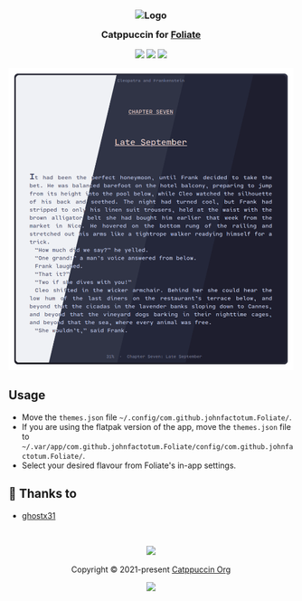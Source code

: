 <h3 align="center">
	<img src="https://raw.githubusercontent.com/catppuccin/catppuccin/main/assets/logos/exports/1544x1544_circle.png" width="100" alt="Logo"/><br/>
	<img src="https://raw.githubusercontent.com/catppuccin/catppuccin/main/assets/misc/transparent.png" height="30" width="0px"/>
	Catppuccin for <a href="https://johnfactotum.github.io/foliate/"/>Foliate</a>
	<img src="https://raw.githubusercontent.com/catppuccin/catppuccin/main/assets/misc/transparent.png" height="30" width="0px"/>
</h3>

<p align="center">
	<a href="https://github.com/catppuccin/foliate/stargazers"><img src="https://img.shields.io/github/stars/catppuccin/foliate?colorA=363a4f&colorB=b7bdf8&style=for-the-badge"></a>
	<a href="https://github.com/catppuccin/foliate/issues"><img src="https://img.shields.io/github/issues/catppuccin/foliate?colorA=363a4f&colorB=f5a97f&style=for-the-badge"></a>
	<a href="https://github.com/catppuccin/foliate/contributors"><img src="https://img.shields.io/github/contributors/catppuccin/foliate?colorA=363a4f&colorB=a6da95&style=for-the-badge"></a>
</p>

<p align="center">
	<img src="https://raw.githubusercontent.com/catppuccin/foliate/main/assets/sample.webp"/>
</p>

## Usage

- Move the `themes.json` file `~/.config/com.github.johnfactotum.Foliate/`. 
- If you are using the flatpak version of the app, move the `themes.json` file to `~/.var/app/com.github.johnfactotum.Foliate/config/com.github.johnfactotum.Foliate/`.
- Select your desired flavour from Foliate's in-app settings. 

## 💝 Thanks to

- [ghostx31](https://github.com/ghostx31)

&nbsp;

<p align="center">
	<img src="https://raw.githubusercontent.com/catppuccin/catppuccin/main/assets/footers/gray0_ctp_on_line.svg?sanitize=true" />
</p>

<p align="center">
	Copyright &copy; 2021-present <a href="https://github.com/catppuccin" target="_blank">Catppuccin Org</a>
</p>

<p align="center">
	<a href="https://github.com/catppuccin/catppuccin/blob/main/LICENSE"><img src="https://img.shields.io/static/v1.svg?style=for-the-badge&label=License&message=MIT&logoColor=d9e0ee&colorA=363a4f&colorB=b7bdf8"/></a>
</p>

